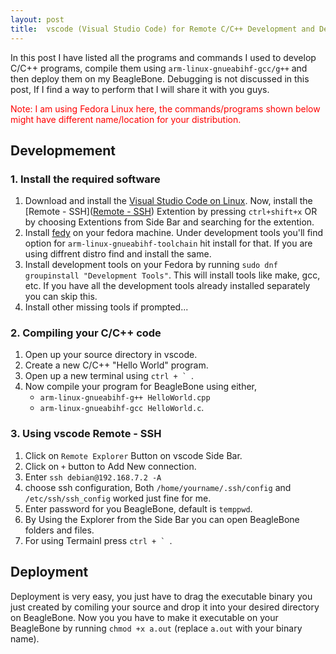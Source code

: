 ```yaml
---
layout: post
title:  vscode (Visual Studio Code) for Remote C/C++ Development and Deployment (Fedora Linux)
---
```


In this post I have listed all the programs and commands I used to develop C/C++ programs, compile them using `arm-linux-gnueabihf-gcc/g++` and then deploy them on my BeagleBone. Debugging is not discussed in this post, If I find a way to perform that I will share it with you guys.

<p class="message" style="color:red"> Note: I am using Fedora Linux here, the commands/programs shown below might have different name/location for your distribution.</p>

## Developmement

### 1. Install the required software

1. Download and install the [Visual Studio Code on Linux](https://code.visualstudio.com/docs/setup/linux). Now, install the [Remote - SSH]([Remote - SSH](https://marketplace.visualstudio.com/items?itemName=ms-vscode-remote.remote-ssh)) Extention by pressing `ctrl+shift+x` OR by choosing Extentions from Side Bar and searching for the extention.
2. Install [fedy](https://www.tecmint.com/fedy-install-third-party-software-in-fedora/) on your fedora machine. Under development tools you'll find option for `arm-linux-gnueabihf-toolchain` hit install for that. If you are using diffrent distro find and install the same.
3. Install development tools on your Fedora by running  `sudo dnf groupinstall "Development Tools"`. This will install tools like make, gcc, etc. If you have all the development tools already installed separately you can skip this.
4. Install other missing tools if prompted...

### 2. Compiling your C/C++ code

1. Open up your source directory in vscode.
2. Create a new C/C++ "Hello World" program.
3. Open up a new terminal using ``ctrl + ` ``.
4. Now compile your program for BeagleBone using either,
   - `arm-linux-gnueabihf-g++ HelloWorld.cpp`
   - `arm-linux-gnueabihf-gcc HelloWorld.c`.

### 3. Using vscode Remote - SSH

1. Click on `Remote Explorer` Button on vscode Side Bar.
2. Click on `+` button to Add New connection.
3. Enter `ssh debian@192.168.7.2 -A`
4. choose ssh configuration, Both `/home/yourname/.ssh/config` and `/etc/ssh/ssh_config` worked just fine for me.
5. Enter password for you BeagleBone, default is `temppwd`.
6. By Using the Explorer from the Side Bar you can open BeagleBone folders and files.
7. For using Termainl press ``ctrl + ` ``.

## Deployment
Deployment is very easy, you just have to drag the executable binary you just created by comiling your source and drop it into your desired directory on BeagleBone. Now you you have to make it executable on your BeagleBone by running `chmod +x a.out` (replace `a.out` with your binary name).
